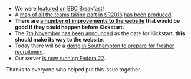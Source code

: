 - We were [featured on BBC Breakfast][bbc-breakfast]!
- A [map of all the teams taking part in SR2016][team-map] [has been produced][list-team-map].
- **There are [a number of improvements to the website][list-website-improvements] that would be good if they could happen before Kickstart.**
- The [7th November has been announced][list-kickstart] as the date for Kickstart, **this should make its way to the website**.
- Today there will be a [doing in Southampton to prepare for fresher recruitment][list-soton-doing].
- Our server [is now running Fedora 22][list-fedora-22].

Thanks to everyone who helped put this issue together.


[bbc-breakfast]: http://www.bbc.co.uk/news/technology-34288064
[team-map]: https://batchgeo.com/map/bc58cece3eed4eedec56c4ef60078ff6
[list-team-map]: https://groups.google.com/d/topic/srobo/EreGVPTfUL0/discussion
[list-website-improvements]: https://groups.google.com/d/topic/srobo/ix5NEnBL_a4/discussion
[list-kickstart]: https://groups.google.com/d/msg/srobo/eH47IeWYTjo/SZ90V779AgAJ
[list-soton-doing]: https://groups.google.com/d/topic/srobo/IYrkpLCnNsA/discussion
[list-fedora-22]: https://groups.google.com/d/msg/srobo-devel/mV_5AX8bRmU/qTzeoak5BQAJ
